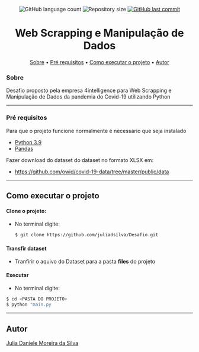 <p align="center">
	
  <img alt="GitHub language count" src="https://img.shields.io/github/languages/count/juliadsilva/Desafio">

  <img alt="Repository size" src="https://img.shields.io/github/repo-size/juliadsilva/Desafio">
  
  <a href="https://github.com/juliadsilva/Deep-Analisys/commits/master">
    <img alt="GitHub last commit" src="https://img.shields.io/github/last-commit/juliadsilva/Desafio">
  </a>

<h1 align="center">
    Web Scrapping e Manipulação de Dados
</h1>

<p align="center">
 <a href="#sobre">Sobre</a> •
 <a href="#pré-requisitos">Pré requisitos</a> • 
 <a href="#como-executar-o-projeto">Como executar o projeto</a> • 
 <a href="#autor">Autor</a>
</p>

### Sobre

<p>Desafio proposto pela empresa 4intelligence para Web Scrapping e Manipulação de Dados da pandemia do Covid-19 utilizando Python</p>

---

### Pré requisitos
Para que o projeto funcione normalmente é necessário que seja instalado

* [Python 3.9](https://realpython.com/installing-python/)
* [Pandas](https://pandas.pydata.org/pandas-docs/stable/getting_started/install.html)

Fazer download do dataset do dataset no formato XLSX em: 
* https://github.com/owid/covid-19-data/tree/master/public/data
---

## Como executar o projeto

#### Clone o projeto: 
* No terminal digite:
	```bash
	$ git clone https://github.com/juliadsilva/Desafio.git
	```

#### Transfir dataset
* Tranfirir o aquivo do Dataset para a pasta <b>files</b> do projeto

#### Executar
* No terminal digite:
```bash
$ cd <PASTA DO PROJETO>
$ python "main.py
```
---
##  Autor
<a href="https://github.com/juliadsilva">Julia Daniele Moreira da Silva </a>
 
    
